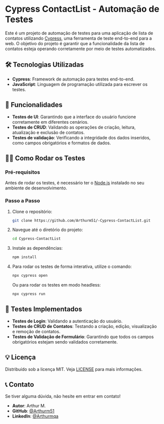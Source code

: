 # Cypress ContactList - Automação de Testes

Este é um projeto de automação de testes para uma aplicação de lista de contatos utilizando [Cypress](https://www.cypress.io/), uma ferramenta de teste end-to-end para a web. O objetivo do projeto é garantir que a funcionalidade da lista de contatos esteja operando corretamente por meio de testes automatizados.

## 🛠️ Tecnologias Utilizadas

- **Cypress**: Framework de automação para testes end-to-end.
- **JavaScript**: Linguagem de programação utilizada para escrever os testes.

## 🚀 Funcionalidades

- **Testes de UI**: Garantindo que a interface do usuário funcione corretamente em diferentes cenários.
- **Testes de CRUD**: Validando as operações de criação, leitura, atualização e exclusão de contatos.
- **Testes de validação**: Verificando a integridade dos dados inseridos, como campos obrigatórios e formatos de dados.

## 🧑‍💻 Como Rodar os Testes

### Pré-requisitos

Antes de rodar os testes, é necessário ter o [Node.js](https://nodejs.org/) instalado no seu ambiente de desenvolvimento.

### Passo a Passo

1. Clone o repositório:
   ```bash
   git clone https://github.com/Arthurm51/-Cypress-ContactList.git

2. Navegue até o diretório do projeto:

   ```bash
   cd Cypress-ContactList
   ```

3. Instale as dependências:

   ```bash
   npm install
   ```

4. Para rodar os testes de forma interativa, utilize o comando:

   ```bash
   npx cypress open
   ```

   Ou para rodar os testes em modo headless:

   ```bash
   npx cypress run
   ```

## 🧪 Testes Implementados

* **Testes de Login**: Validando a autenticação do usuário.
* **Testes de CRUD de Contatos**: Testando a criação, edição, visualização e remoção de contatos.
* **Testes de Validação de Formulário**: Garantindo que todos os campos obrigatórios estejam sendo validados corretamente.

## 💡 Licença

Distribuído sob a licença MIT. Veja [LICENSE](LICENSE) para mais informações.

## 📞 Contato

Se tiver alguma dúvida, não hesite em entrar em contato!

* **Autor**: Arthur M.
* **GitHub**: [@Arthurm51](https://github.com/Arthurm51)
* **LinkedIn**: [@Arthurmqa]([https://github.com/Arthurm51](https://www.linkedin.com/in/arthurmachadoqa/))



